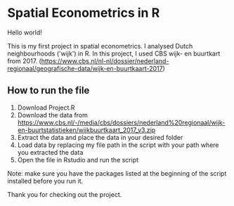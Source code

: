 # Spatial Econometrics in R

Hello world!

This is my first project in spatial econometrics. I analysed Dutch neighbourhoods ('wijk') in R. 
In this project, I used CBS wijk- en buurtkart from 2017. (https://www.cbs.nl/nl-nl/dossier/nederland-regionaal/geografische-data/wijk-en-buurtkaart-2017)

## How to run the file

1. Download Project.R 
2. Download the data from https://www.cbs.nl/-/media/cbs/dossiers/nederland%20regionaal/wijk-en-buurtstatistieken/wijkbuurtkaart_2017_v3.zip
3. Extract the data and place the data in your desired folder
4. Load data by replacing my file path in the script with your path where you extracted the data
2. Open the file in Rstudio and run the script

Note: make sure you have the packages listed at the beginning of the script installed before you run it.


Thank you for checking out the project. 
